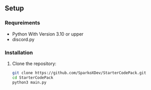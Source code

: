 ## Setup

### Requreiments
- Python With Version 3.10 or upper
- discord.py

### Installation
1. Clone the repository:
   ```sh
   git clone https://github.com/SparkoXDev/StarterCodePack.git
   cd StarterCodePack
   python3 main.py
